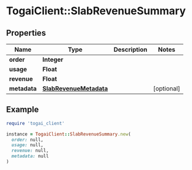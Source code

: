 # TogaiClient::SlabRevenueSummary

## Properties

| Name | Type | Description | Notes |
| ---- | ---- | ----------- | ----- |
| **order** | **Integer** |  |  |
| **usage** | **Float** |  |  |
| **revenue** | **Float** |  |  |
| **metadata** | [**SlabRevenueMetadata**](SlabRevenueMetadata.md) |  | [optional] |

## Example

```ruby
require 'togai_client'

instance = TogaiClient::SlabRevenueSummary.new(
  order: null,
  usage: null,
  revenue: null,
  metadata: null
)
```


